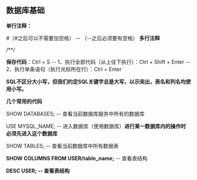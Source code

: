 ## 数据库基础

**单行注释：**

#（#之后可以不需要加空格）
-- （--之后必须要有空格）
**多行注释**

/**/

**保存代码**：Ctrl + S
-- 1、执行全部代码（从上往下执行）：Ctrl + Shift + Enter
-- 2、执行单条语句（执行光标所在行）：Ctrl + Enter



**SQL不区分大小写，但我们约定SQL关键字总是大写，以示突出，表名和列名均使用小写。**

**几个常用的代码**

SHOW DATABASES; -- 查看当前数据库服务中所有的数据库

USE MYSQL_NAME; -- 进入数据库（使用数据库）**进行某一数据库内的操作时必须先进入这个数据库**

SHOW TABLES; -- 查看当前数据库中所有数据表

**SHOW COLUMNS FROM USER/table_name;** -- 查看表结构

**DESC USER; -- 查看表结构**

